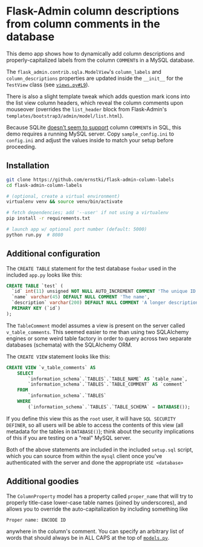 # Flask-Admin column descriptions from column comments in the database

This demo app shows how to dynamically add column descriptions and
properly-capitalized labels from the column `COMMENT`s in a MySQL
database.

The `flask_admin.contrib.sqla.ModelView`'s `column_labels` and
`column_descriptions` properties are updated inside the `__init__` for
the `TestView` class (see [`views.py#L9`](views.py#L9)).

There is also a slight template tweak which adds question mark icons
into the list view column headers, which reveal the column comments upon
mouseover (overrides the `list_header` block from Flask-Admin's
`templates/bootstrap3/admin/model/list.html`).

Because SQLite [doesn't seem to support][1] column `COMMENT`s in SQL, this
demo requires a running MySQL server. Copy `sample_config.ini` to
`config.ini` and adjust the values inside to match your setup before
proceeding.

## Installation

```bash
git clone https://github.com/ernstki/flask-admin-column-labels 
cd flask-admin-column-labels

# (optional, create a virtual environment)
virtualenv venv && source venv/bin/activate

# fetch dependencies; add '--user' if not using a virtualenv
pip install -r requirements.txt

# launch app w/ optional port number (default: 5000)
python run.py  # 8080
```

## Additional configuration

The `CREATE TABLE` statement for the test database `foobar` used in the
included `app.py` looks like this:

```sql
CREATE TABLE `test` (
  `id` int(11) unsigned NOT NULL AUTO_INCREMENT COMMENT 'The unique ID for the record',
  `name` varchar(45) DEFAULT NULL COMMENT 'The name',
  `description` varchar(200) DEFAULT NULL COMMENT 'A longer description',
  PRIMARY KEY (`id`)
);
```

The `TableComment` model assumes a view is present on the server called
`v_table_comments`. This seemed easier to me than using two SQLAlchemy engines
or some weird table factory in order to query across two separate databases
(schemata) with the SQLAlchemy ORM.

The `CREATE VIEW` statement looks like this:

```sql
CREATE VIEW `v_table_comments` AS
    SELECT 
        `information_schema`.`TABLES`.`TABLE_NAME` AS `table_name`,
        `information_schema`.`TABLES`.`TABLE_COMMENT` AS `comment`
    FROM
        `information_schema`.`TABLES`
    WHERE
        (`information_schema`.`TABLES`.`TABLE_SCHEMA` = DATABASE());
```

If you define this view this as the `root` user, it will have `SQL SECURITY
DEFINER`, so all users will be able to access the contents of this view (all
metadata for the tables in `DATABASE()`); think about the security
implications of this if you are testing on a "real" MySQL server.

Both of the above statements are included in the included `setup.sql` script,
which you can source from within the `mysql` client once you've authenticated
with the server and done the appropriate `USE <database>`

## Additional goodies

The `ColumnProperty` model has a property called `proper_name` that will try
to properly title-case lower-case table names (joined by underscores), and
allows you to override the auto-capitalization by including something like

```
Proper name: ENCODE ID
```

anywhere in the column's comment. You can specify an arbitrary list of words
that should always be in ALL CAPS at the top of
[`models.py`](models.py).

[1]: https://www.sqlite.org/lang.html
